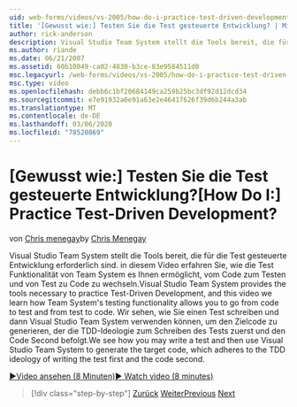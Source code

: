 ```yaml
---
uid: web-forms/videos/vs-2005/how-do-i-practice-test-driven-development
title: '[Gewusst wie:] Testen Sie die Test gesteuerte Entwicklung? | Microsoft-Dokumentation'
author: rick-anderson
description: Visual Studio Team System stellt die Tools bereit, die für die Test gesteuerte Entwicklung erforderlich sind. in diesem Video erfahren Sie, wie die Test Funktionalität von Team System a...
ms.author: riande
ms.date: 06/21/2007
ms.assetid: 60b10049-ca02-4830-b3ce-83e9584511d0
msc.legacyurl: /web-forms/videos/vs-2005/how-do-i-practice-test-driven-development
msc.type: video
ms.openlocfilehash: debb6c1bf20684149ca259b25bc3df92d12dcd34
ms.sourcegitcommit: e7e91932a6e91a63e2e46417626f39d6b244a3ab
ms.translationtype: MT
ms.contentlocale: de-DE
ms.lasthandoff: 03/06/2020
ms.locfileid: "78520869"
---
```

# <a name="how-do-i-practice-test-driven-development"></a><span data-ttu-id="a59b8-104">[Gewusst wie:] Testen Sie die Test gesteuerte Entwicklung?</span><span class="sxs-lookup"><span data-stu-id="a59b8-104">[How Do I:] Practice Test-Driven Development?</span></span>

<span data-ttu-id="a59b8-105">von [Chris menegay](https://twitter.com/CMenegay)</span><span class="sxs-lookup"><span data-stu-id="a59b8-105">by [Chris Menegay](https://twitter.com/CMenegay)</span></span>

<span data-ttu-id="a59b8-106">Visual Studio Team System stellt die Tools bereit, die für die Test gesteuerte Entwicklung erforderlich sind. in diesem Video erfahren Sie, wie die Test Funktionalität von Team System es Ihnen ermöglicht, vom Code zum Testen und von Test zu Code zu wechseln.</span><span class="sxs-lookup"><span data-stu-id="a59b8-106">Visual Studio Team System provides the tools necessary to practice Test-Driven Development, and this video we learn how Team System's testing functionality allows you to go from code to test and from test to code.</span></span> <span data-ttu-id="a59b8-107">Wir sehen, wie Sie einen Test schreiben und dann Visual Studio Team System verwenden können, um den Zielcode zu generieren, der die TDD-Ideologie zum Schreiben des Tests zuerst und den Code Second befolgt.</span><span class="sxs-lookup"><span data-stu-id="a59b8-107">We see how you may write a test and then use Visual Studio Team System to generate the target code, which adheres to the TDD ideology of writing the test first and the code second.</span></span>

[<span data-ttu-id="a59b8-108">&#9654;Video ansehen (8 Minuten)</span><span class="sxs-lookup"><span data-stu-id="a59b8-108">&#9654; Watch video (8 minutes)</span></span>](https://channel9.msdn.com/Blogs/ASP-NET-Site-Videos/how-do-i-practice-test-driven-development)

> [!div class="step-by-step"]
> <span data-ttu-id="a59b8-109">[Zurück](how-do-i-write-code-more-quickly-with-unit-tests.md)
> [Weiter](how-do-i-load-test-a-web-application.md)</span><span class="sxs-lookup"><span data-stu-id="a59b8-109">[Previous](how-do-i-write-code-more-quickly-with-unit-tests.md)
[Next](how-do-i-load-test-a-web-application.md)</span></span>
